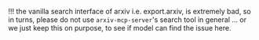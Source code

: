 !!! the vanilla search interface of arxiv i.e. export.arxiv, is extremely bad, so in turns, please do not use `arxiv-mcp-server`'s search tool in general ... or we just keep this on purpose, to see if model can find the issue here.
